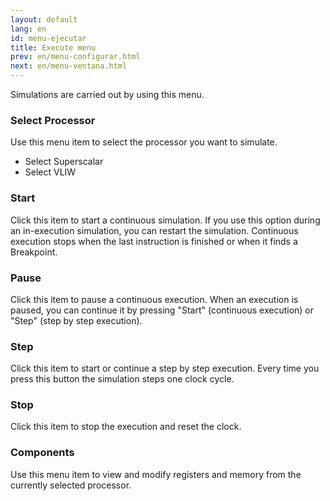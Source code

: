 ```yaml
---
layout: default
lang: en
id: menu-ejecutar
title: Execute menu
prev: en/menu-configurar.html
next: en/menu-ventana.html
---
```


Simulations are carried out by using this menu.


### Select Processor

Use this menu item to select the processor you want to simulate.

* Select Superscalar
* Select VLIW


### Start

Click this item to start a continuous simulation. If you use this option during an in-execution simulation, you can restart the simulation. Continuous execution stops when the last instruction is finished or when it finds a Breakpoint.


### Pause

Click this item to pause a continuous execution. When an execution is paused, you can continue it by pressing "Start" (continuous execution) or "Step" (step by step execution).


### Step

Click this item to start or continue a step by step execution. Every time you press this button the simulation steps one clock cycle.


### Stop

Click this item to stop the execution and reset the clock.


### Components

Use this menu item to view and modify registers and memory from the currently selected processor.